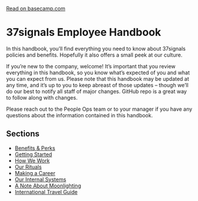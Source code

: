 [Read on basecamp.com](https://basecamp.com/handbook)

# 37signals Employee Handbook

In this handbook, you’ll find everything you need to know about 37signals policies and benefits. Hopefully it also offers a small peek at our culture. 

If you’re new to the company, welcome! It’s important that you review everything in this handbook, so you know what’s expected of you and what you can expect from us. Please note that this handbook may be updated at any time, and it’s up to you to keep abreast of those updates – though we’ll do our best to notify all staff of major changes. GitHub repo is a great way to follow along with changes.

Please reach out to the People Ops team or to your manager if you have any questions about the information contained in this handbook.

## Sections

* [Benefits & Perks](https://github.com/basecamp/handbook/blob/master/benefits-and-perks.md)
* [Getting Started](https://github.com/basecamp/handbook/blob/master/getting-started.md)
* [How We Work](https://github.com/basecamp/handbook/blob/master/how-we-work.md)
* [Our Rituals](https://github.com/basecamp/handbook/blob/master/our-rituals.md)
* [Making a Career](https://github.com/basecamp/handbook/blob/master/making-a-career.md)
* [Our Internal Systems](https://github.com/basecamp/handbook/blob/master/our-internal-systems.md)
* [A Note About Moonlighting](https://github.com/basecamp/handbook/blob/master/moonlighting.md)
* [International Travel Guide](https://github.com/basecamp/handbook/blob/master/international-travel-guide.md)
